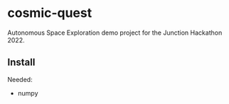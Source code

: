 # cosmic-quest
Autonomous Space Exploration demo project for the Junction Hackathon 2022. 


## Install

Needed: 
- numpy
